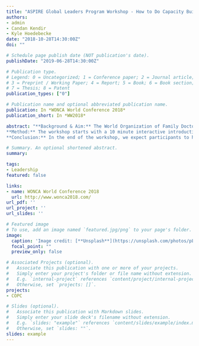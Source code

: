 ```yaml
---
title: "ASPIRE Global Leaders Program Workshop - How to Do Capacity Building in Your Organization"
authors:
- admin
- Candan Kendir
- Kyle Hoedebecke
date: "2018-10-28T14:30:00Z"
doi: ""

# Schedule page publish date (NOT publication's date).
publishDate: "2019-06-28T14:30:00Z"

# Publication type.
# Legend: 0 = Uncategorized; 1 = Conference paper; 2 = Journal article;
# 3 = Preprint / Working Paper; 4 = Report; 5 = Book; 6 = Book section;
# 7 = Thesis; 8 = Patent
publication_types: ["0"]

# Publication name and optional abbreviated publication name.
publication: In *WONCA World Conference 2018*
publication_short: In *WW2018*

abstract: "**Background & Aim:** The World Organization of Family Doctors (WONCA) recently published that “leadership training has a direct impact on the ability of physicians to make continual system improvements.” Within this goal in mind, the ASPIRE Global Leader Program has been developed. It is a global leadership program aimed at increasing leadership abilities, international collaboration and engagement in Young Doctors Movements. Many (Young) Doctors Movements face difficulties in the recruitment, engagement and empowerment of new members. The aim of this workshop is to provide upcoming and established leaders with the ability to identify the needs for capacity building in their organization.
**Method:** The workshop starts with a 10 minute interactive introduction round of facilitators and participants and an introduction to the ASPIRE program. After a 10 minute presentation on capacity building and the concept of SWOT analysis, participants separate into groups of 6-10 people. It is expected to have a maximum of 30 participants. Each group will choose a facilitator for documenting and presenting the group work. The group will perform a SWOT analysis on an organization of one of the group members. After 20 minutes, the group should pick one weakness/threat and use the resources available to the organization to find possible solutions. After another 20 minutes, these will be presented and discussed for around 20 minutes. In the last 10 minutes, there will be wrap up and feedbacks about the workshops and suggestions for future activities of ASPIRE.
**Conclusion:** In the end of the workshop, we expect participants to have gained skills in identifying possibilities to strengthen their organization."

# Summary. An optional shortened abstract.
summary:

tags:
- Leadership
featured: false

links:
- name: WONCA World Conference 2018
  url: http://www.wonca2018.com/
url_pdf: ''
url_project: ''
url_slides: ''

# Featured image
# To use, add an image named `featured.jpg/png` to your page's folder.
image:
  caption: 'Image credit: [**Unsplash**](https://unsplash.com/photos/pLCdAaMFLTE)'
  focal_point: ""
  preview_only: false

# Associated Projects (optional).
#   Associate this publication with one or more of your projects.
#   Simply enter your project's folder or file name without extension.
#   E.g. `internal-project` references `content/project/internal-project/index.md`.
#   Otherwise, set `projects: []`.
projects:
- COPC

# Slides (optional).
#   Associate this publication with Markdown slides.
#   Simply enter your slide deck's filename without extension.
#   E.g. `slides: "example"` references `content/slides/example/index.md`.
#   Otherwise, set `slides: ""`.
slides: example
---
```

